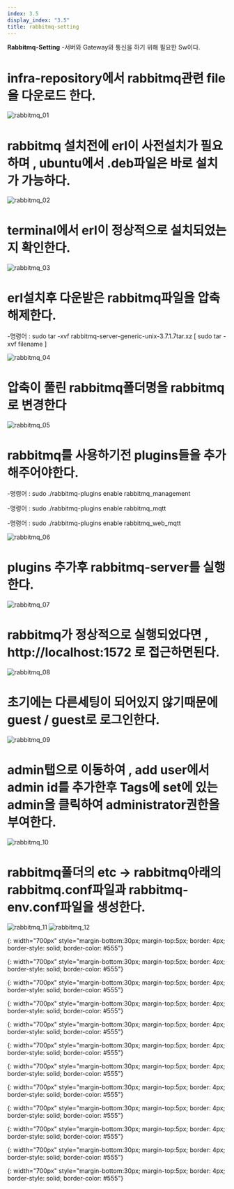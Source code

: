 ```yaml
---
index: 3.5
display_index: "3.5"
title: rabbitmq-setting
---
```


**Rabbitmq-Setting**
-서버와 Gateway와 통신을 하기 위해 필요한 Sw이다.
 
# infra-repository에서 rabbitmq관련 file을 다운로드 한다.

![rabbitmq_01][rabbitmq_01]

# rabbitmq 설치전에 erl이 사전설치가 필요하며 , ubuntu에서 .deb파일은 바로 설치가 가능하다.

![rabbitmq_02][rabbitmq_02]

# terminal에서 erl이 정상적으로 설치되었는지 확인한다.

![rabbitmq_03][rabbitmq_03]

# erl설치후 다운받은 rabbitmq파일을 압축해제한다.

-명령어 : sudo tar -xvf rabbitmq-server-generic-unix-3.7.1.7tar.xz [ sudo tar -xvf filename ]

![rabbitmq_04][rabbitmq_04]

# 압축이 풀린 rabbitmq폴더명을 rabbitmq로 변경한다 

![rabbitmq_05][rabbitmq_05]

# rabbitmq를 사용하기전 plugins들을 추가해주어야한다.

-명령어 : sudo ./rabbitmq-plugins enable rabbitmq_management

-명령어 : sudo ./rabbitmq-plugins enable rabbitmq_mqtt 

-명령어 : sudo ./rabbitmq-plugins enable rabbitmq_web_mqtt 

![rabbitmq_06][rabbitmq_06]

# plugins 추가후 rabbitmq-server를 실행한다.

![rabbitmq_07][rabbitmq_07]

# rabbitmq가 정상적으로 실행되었다면 , http://localhost:1572 로 접근하면된다.

![rabbitmq_08][rabbitmq_08]

# 초기에는 다른세팅이 되어있지 않기때문에 guest / guest로 로그인한다. 

![rabbitmq_09][rabbitmq_09]

# admin탭으로 이동하여 , add user에서 admin id를 추가한후  Tags에 set에 있는 admin을 클릭하여 administrator권한을 부여한다.

![rabbitmq_10][rabbitmq_10]

# rabbitmq폴더의 etc -> rabbitmq아래의 rabbitmq.conf파일과 rabbitmq-env.conf파일을 생성한다.

![rabbitmq_11][rabbitmq_11]
![rabbitmq_12][rabbitmq_12]

 
[rabbitmq_01]: {{site.baseurl}}/assets/rabbitmq/rabbitmq_01.png
{: width="700px" style="margin-bottom:30px; margin-top:5px; border: 4px; border-style: solid; border-color: #555"}

[rabbitmq_02]: {{site.baseurl}}/assets/rabbitmq/rabbitmq_02.png
{: width="700px" style="margin-bottom:30px; margin-top:5px; border: 4px; border-style: solid; border-color: #555"}

[rabbitmq_03]: {{site.baseurl}}/assets/rabbitmq/rabbitmq_03.png
{: width="700px" style="margin-bottom:30px; margin-top:5px; border: 4px; border-style: solid; border-color: #555"}

[rabbitmq_04]: {{site.baseurl}}/assets/rabbitmq/rabbitmq_04.png
{: width="700px" style="margin-bottom:30px; margin-top:5px; border: 4px; border-style: solid; border-color: #555"}

[rabbitmq_05]: {{site.baseurl}}/assets/rabbitmq/rabbitmq_05.png
{: width="700px" style="margin-bottom:30px; margin-top:5px; border: 4px; border-style: solid; border-color: #555"}

[rabbitmq_06]: {{site.baseurl}}/assets/rabbitmq/rabbitmq_06.png
{: width="700px" style="margin-bottom:30px; margin-top:5px; border: 4px; border-style: solid; border-color: #555"}

[rabbitmq_07]: {{site.baseurl}}/assets/rabbitmq/rabbitmq_07.png
{: width="700px" style="margin-bottom:30px; margin-top:5px; border: 4px; border-style: solid; border-color: #555"}

[rabbitmq_08]: {{site.baseurl}}/assets/rabbitmq/rabbitmq_08.png
{: width="700px" style="margin-bottom:30px; margin-top:5px; border: 4px; border-style: solid; border-color: #555"}

[rabbitmq_09]: {{site.baseurl}}/assets/rabbitmq/rabbitmq_09.png
{: width="700px" style="margin-bottom:30px; margin-top:5px; border: 4px; border-style: solid; border-color: #555"}

[rabbitmq_10]: {{site.baseurl}}/assets/rabbitmq/rabbitmq_10.png
{: width="700px" style="margin-bottom:30px; margin-top:5px; border: 4px; border-style: solid; border-color: #555"}

[rabbitmq_11]: {{site.baseurl}}/assets/rabbitmq/rabbitmq_11.png
{: width="700px" style="margin-bottom:30px; margin-top:5px; border: 4px; border-style: solid; border-color: #555"}

[rabbitmq_12]: {{site.baseurl}}/assets/rabbitmq/rabbitmq_12.png
{: width="700px" style="margin-bottom:30px; margin-top:5px; border: 4px; border-style: solid; border-color: #555"}
